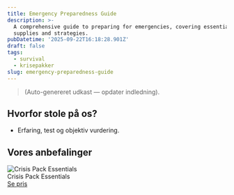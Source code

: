 ```yaml
---
title: Emergency Preparedness Guide
description: >-
  A comprehensive guide to preparing for emergencies, covering essential
  supplies and strategies.
pubDatetime: '2025-09-22T16:18:28.901Z'
draft: false
tags:
  - survival
  - krisepakker
slug: emergency-preparedness-guide
---
```

> (Auto-genereret udkast — opdater indledning).

## Hvorfor stole på os?
- Erfaring, test og objektiv vurdering.

## Vores anbefalinger


<!-- Auto: Affiliate-kort fra Products/SKUs -->

<div class="aff-card"><img src="abstract_15.png (https://v5.airtableusercontent.com/v3/u/45/45/1758571200000/3U02IVfSquodbpbtKkonvA/dbPxuUrY14Aj0MT_eXkMNlmhTIjFXbjV3Ha2o3ePmYOiXE0TLWH2htAbANOcHatSyqUErTm0ICEsX9B2lszVHsz-wRq1EUQSmm5netNinE80Iey5e0Rv80Z4NE0YJi84ZpXBCWyg_Mxnxcjn7ZRL5ca49adLEF2pjVlUbXuGn-Y/E8vd2ZHbBlSKD-6r7PVSTEZ2QUvlkbkdnVHUqjE2CmE)" alt="Crisis Pack Essentials" class="aff-card__img" /><div class="aff-card__meta"><div class="aff-card__title">Crisis Pack Essentials</div><a class="aff-btn" href="https://affiliate.homeessentialsee62.com/deal789?utm_source=klartilalt&utm_medium=affiliate&subid=emergency-preparedness-guide-2025-09-22" rel="sponsored nofollow noopener" target="_blank">Se pris</a></div></div>

